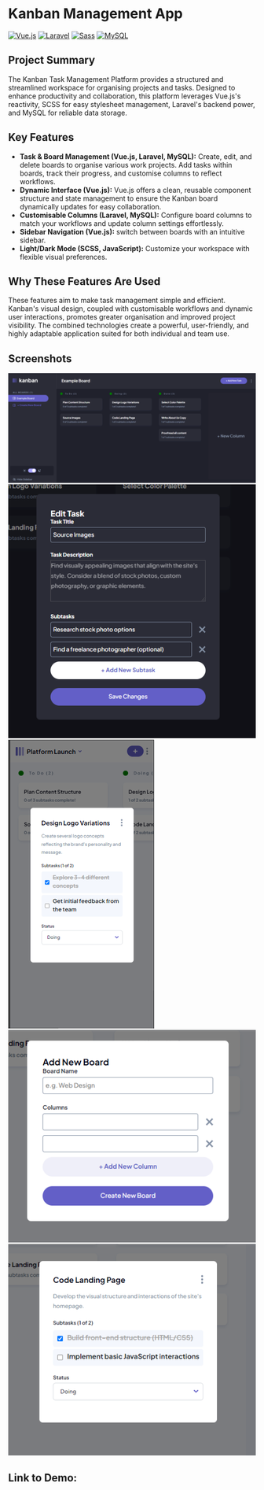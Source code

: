 # Kanban Management App

[![Vue.js](https://img.shields.io/badge/-Vue.js-4FC08D?style=flat-square&logo=vue.js&logoColor=white)](https://vuejs.org)
[![Laravel](https://img.shields.io/badge/-Laravel-FF2D20?style=flat-square&logo=laravel&logoColor=white)](https://laravel.com)
[![Sass](https://img.shields.io/badge/-Sass-CC6699?style=flat-square&logo=sass&logoColor=white)](https://sass-lang.com)
[![MySQL](https://img.shields.io/badge/-MySQL-4479A1?style=flat-square&logo=mysql&logoColor=white)](https://www.mysql.com)

## Project Summary

The Kanban Task Management Platform provides a structured and streamlined workspace for organising projects and tasks. Designed to enhance productivity and collaboration, this platform leverages Vue.js's reactivity,  SCSS for easy stylesheet management, Laravel's backend power, and MySQL for reliable data storage.

## Key Features 

* **Task & Board Management (Vue.js, Laravel, MySQL):** Create, edit, and delete boards to organise various work projects. Add tasks within boards, track their progress, and customise columns to reflect workflows.
* **Dynamic Interface (Vue.js):** Vue.js offers a clean, reusable component structure and state management to ensure the Kanban board dynamically updates for easy collaboration.
* **Customisable Columns (Laravel, MySQL):** Configure board columns to match your workflows and update column settings effortlessly.
* **Sidebar Navigation (Vue.js):** switch between boards with an intuitive sidebar.
* **Light/Dark Mode (SCSS, JavaScript):** Customize your workspace with flexible visual preferences.


## Why These Features Are Used

These features aim to make task management simple and efficient. Kanban's visual design, coupled with customisable workflows and dynamic user interactions, promotes greater organisation and improved project visibility.  The combined technologies create a powerful, user-friendly, and highly adaptable application suited for both individual and team use.

## Screenshots
![A screenshot showing the dark mode feature](./screenshots/darkModeKanban.png)
![A screenshot showing the edit task feature](./screenshots/editTaskKanban.png)
![A screenshot showing the mobile view](./screenshots/mobileViewKanban.png)
![A screenshot showing the create board feature](./screenshots/createBoardKanban.png)
![A screenshot showing the task detail feature](./screenshots/taskDetailKanban.png)

## Link to Demo: 

